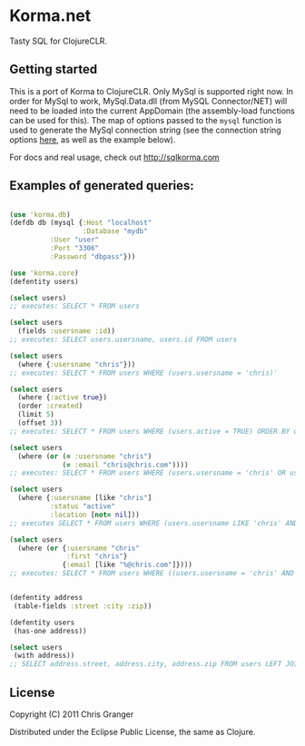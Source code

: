 # Korma.net

Tasty SQL for ClojureCLR.

## Getting started

This is a port of Korma to ClojureCLR.  Only MySql is supported right now.
In order for MySql to work, MySql.Data.dll (from MySQL Connector/NET) will need
to be loaded into the current AppDomain (the assembly-load functions can be
used for this).  The map of options passed to the `mysql` function is used to
generate the MySql connection string (see the connection string options
[here](http://dev.mysql.com/doc/refman/5.6/en/connector-net-connection-options.html),
as well as the example below).

For docs and real usage, check out http://sqlkorma.com


## Examples of generated queries:

```clojure

(use 'korma.db)
(defdb db (mysql {:Host "localhost"
                  :Database "mydb"
		  :User "user"
		  :Port "3306"
		  :Password "dbpass"}))

(use 'korma.core)
(defentity users)

(select users)
;; executes: SELECT * FROM users

(select users
  (fields :usersname :id))
;; executes: SELECT users.usersname, users.id FROM users

(select users
  (where {:usersname "chris"}))
;; executes: SELECT * FROM users WHERE (users.usersname = 'chris)'

(select users 
  (where {:active true})
  (order :created)
  (limit 5)
  (offset 3))
;; executes: SELECT * FROM users WHERE (users.active = TRUE) ORDER BY users.created DESC LIMIT 5 OFFSET 3

(select users
  (where (or (= :usersname "chris")
             (= :email "chris@chris.com"))))
;; executes: SELECT * FROM users WHERE (users.usersname = 'chris' OR users.email = 'chris@chris.com')

(select users
  (where {:usersname [like "chris"]
          :status "active"
          :location [not= nil]))
;; executes SELECT * FROM users WHERE (users.usersname LIKE 'chris' AND users.status = 'active' AND users.location IS NOT NULL)

(select users
  (where (or {:usersname "chris"
              :first "chris"}
             {:email [like "%@chris.com"]})))
;; executes: SELECT * FROM users WHERE ((users.usersname = 'chris' AND users.first = 'chris') OR users.email LIKE '%@chris.com)'


(defentity address
 (table-fields :street :city :zip))

(defentity users
 (has-one address))

(select users
 (with address))
;; SELECT address.street, address.city, address.zip FROM users LEFT JOIN address ON users.id = address.users_id

```

## License

Copyright (C) 2011 Chris Granger

Distributed under the Eclipse Public License, the same as Clojure.
